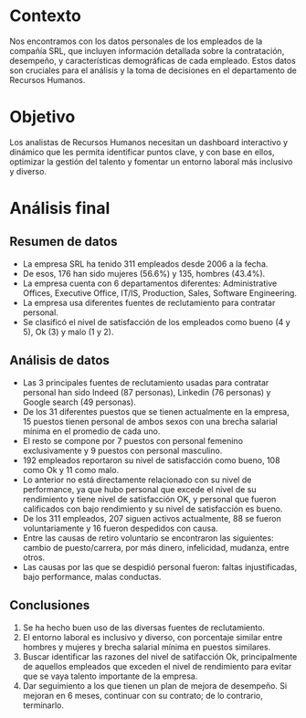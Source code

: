 # Contexto
Nos encontramos con los datos personales de los empleados de la compañía SRL, que incluyen información detallada sobre la contratación, desempeño, y características demográficas de cada empleado. Estos datos son cruciales para el análisis y la toma de decisiones en el departamento de Recursos Humanos.
# Objetivo 
Los analistas de Recursos Humanos necesitan un dashboard interactivo y dinámico que les permita identificar puntos clave, y con base en ellos, optimizar la gestión del talento y fomentar un entorno laboral más inclusivo y diverso.
# Análisis final
## Resumen de datos
* La empresa SRL ha tenido 311 empleados desde 2006 a la fecha.
* De esos, 176 han sido mujeres (56.6%) y 135, hombres (43.4%).
* La empresa cuenta con 6 departamentos diferentes: Administrative Offices, Executive Office, IT/IS, Production, Sales, Software Engineering.
* La empresa usa diferentes fuentes de reclutamiento para contratar personal.
* Se clasificó el nivel de satisfacción de los empleados como bueno (4 y 5), Ok (3) y malo (1 y 2).
## Análisis de datos
* Las 3 principales fuentes de reclutamiento usadas para contratar personal han sido Indeed (87 personas), Linkedin (76 personas) y Google search (49 personas).
* De los 31 diferentes puestos que se tienen actualmente en la empresa, 15 puestos tienen personal de ambos sexos con una brecha salarial mínima en el promedio de cada uno.
* El resto se compone por 7 puestos con personal femenino exclusivamente y 9 puestos con personal masculino.
* 192 empleados reportaron su nivel de satisfacción como bueno, 108 como Ok y 11 como malo.
* Lo anterior no está directamente relacionado con su nivel de performance, ya que hubo personal que excede el nivel de su rendimiento y tiene nivel de satisfacción OK, y personal que fueron calificados con bajo rendimiento y su nivel de satisfacción es bueno. 
* De los 311 empleados, 207 siguen activos actualmente, 88 se fueron voluntariamente y 16 fueron despedidos con causa.
* Entre las causas de retiro voluntario se encontraron las siguientes: cambio de puesto/carrera, por más dinero, infelicidad, mudanza, entre otros.
* Las causas por las que se despidió personal fueron: faltas injustificadas, bajo performance, malas conductas.
## Conclusiones
1. Se ha hecho buen uso de las diversas fuentes de reclutamiento.
2. El entorno laboral es inclusivo y diverso, con porcentaje similar entre hombres y mujeres y brecha salarial mínima en puestos similares.
3. Buscar identificar las razones del nivel de satifacción Ok, principalmente de aquellos empleados que exceden el nivel de rendimiento para evitar que se vaya talento importante de la empresa.
4. Dar seguimiento a los que tienen un plan de mejora de desempeño. Si mejoran en 6 meses, continuar con su contrato; de lo contrario, terminarlo. 
